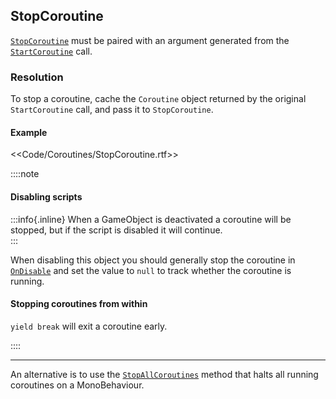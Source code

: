 ## StopCoroutine

[`StopCoroutine`](https://docs.unity3d.com/ScriptReference/MonoBehaviour.StopCoroutine.html) must be paired with an argument generated from the [`StartCoroutine`](https://docs.unity3d.com/ScriptReference/MonoBehaviour.StartCoroutine.html) call.  

### Resolution
To stop a coroutine, cache the `Coroutine` object returned by the original `StartCoroutine` call, and pass it to `StopCoroutine`.  

#### Example
<<Code/Coroutines/StopCoroutine.rtf>>

::::note
#### Disabling scripts

:::info{.inline}
When a GameObject is deactivated a coroutine will be stopped, but if the script is disabled it will continue.  
:::

When disabling this object you should generally stop the coroutine in [`OnDisable`](https://docs.unity3d.com/ScriptReference/MonoBehaviour.OnDisable.html) and set the value to `null` to track whether the coroutine is running. 

#### Stopping coroutines from within
`yield break` will exit a coroutine early.  

::::  

---  

An alternative is to use the [`StopAllCoroutines`](https://docs.unity3d.com/ScriptReference/MonoBehaviour.StopAllCoroutines.html) method that halts all running coroutines on a MonoBehaviour.